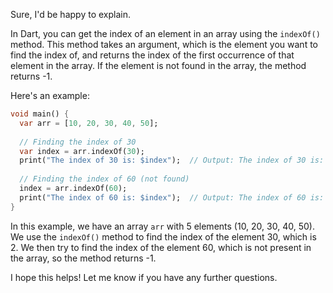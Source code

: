 Sure, I'd be happy to explain.

In Dart, you can get the index of an element in an array using the `indexOf()` method. This method takes an argument, which is the element you want to find the index of, and returns the index of the first occurrence of that element in the array. If the element is not found in the array, the method returns -1.

Here's an example:

```dart
void main() {
  var arr = [10, 20, 30, 40, 50];
  
  // Finding the index of 30
  var index = arr.indexOf(30);
  print("The index of 30 is: $index");  // Output: The index of 30 is: 2
  
  // Finding the index of 60 (not found)
  index = arr.indexOf(60);
  print("The index of 60 is: $index");  // Output: The index of 60 is: -1
}
```

In this example, we have an array `arr` with 5 elements (10, 20, 30, 40, 50). We use the `indexOf()` method to find the index of the element 30, which is 2. We then try to find the index of the element 60, which is not present in the array, so the method returns -1.

I hope this helps! Let me know if you have any further questions.
